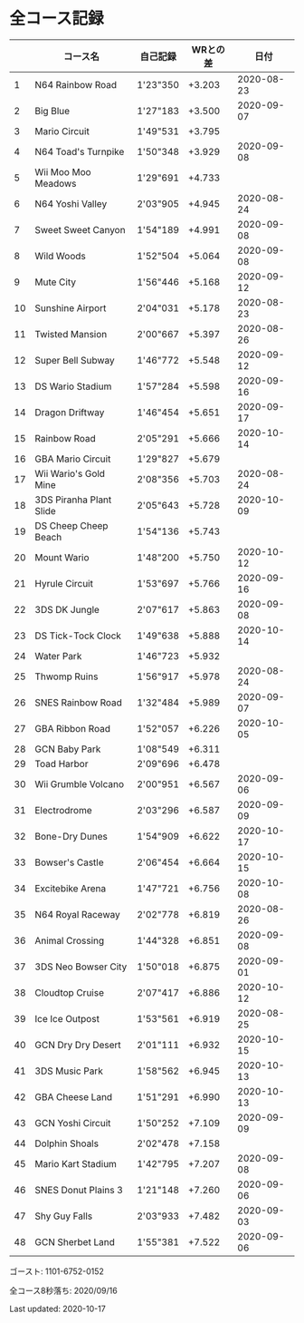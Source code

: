 # 全コース記録

||コース名|自己記録|WRとの差|日付
|--|--|--|--|--|
|1|N64 Rainbow Road|1'23"350|+3.203|2020-08-23|
|2|Big Blue|1'27"183|+3.500|2020-09-07|
|3|Mario Circuit|1'49"531|+3.795||
|4|N64 Toad's Turnpike|1'50"348|+3.929|2020-09-08|
|5|Wii Moo Moo Meadows|1'29"691|+4.733||
|6|N64 Yoshi Valley|2'03"905|+4.945|2020-08-24|
|7|Sweet Sweet Canyon|1'54"189|+4.991|2020-09-08|
|8|Wild Woods|1'52"504|+5.064|2020-09-08|
|9|Mute City|1'56"446|+5.168|2020-09-12|
|10|Sunshine Airport|2'04"031|+5.178|2020-08-23|
|11|Twisted Mansion|2'00"667|+5.397|2020-08-26|
|12|Super Bell Subway|1'46"772|+5.548|2020-09-12|
|13|DS Wario Stadium|1'57"284|+5.598|2020-09-16|
|14|Dragon Driftway|1'46"454|+5.651|2020-09-17|
|15|Rainbow Road|2'05"291|+5.666|2020-10-14|
|16|GBA Mario Circuit|1'29"827|+5.679||
|17|Wii Wario's Gold Mine|2'08"356|+5.703|2020-08-24|
|18|3DS Piranha Plant Slide|2'05"643|+5.728|2020-10-09|
|19|DS Cheep Cheep Beach|1'54"136|+5.743||
|20|Mount Wario|1'48"200|+5.750|2020-10-12|
|21|Hyrule Circuit|1'53"697|+5.766|2020-09-16|
|22|3DS DK Jungle|2'07"617|+5.863|2020-09-08|
|23|DS Tick-Tock Clock|1'49"638|+5.888|2020-10-14|
|24|Water Park|1'46"723|+5.932||
|25|Thwomp Ruins|1'56"917|+5.978|2020-08-24|
|26|SNES Rainbow Road|1'32"484|+5.989|2020-09-07|
|27|GBA Ribbon Road|1'52"057|+6.226|2020-10-05|
|28|GCN Baby Park|1'08"549|+6.311||
|29|Toad Harbor|2'09"696|+6.478||
|30|Wii Grumble Volcano|2'00"951|+6.567|2020-09-06|
|31|Electrodrome|2'03"296|+6.587|2020-09-09|
|32|Bone-Dry Dunes|1'54"909|+6.622|2020-10-17|
|33|Bowser's Castle|2'06"454|+6.664|2020-10-15|
|34|Excitebike Arena|1'47"721|+6.756|2020-10-08|
|35|N64 Royal Raceway|2'02"778|+6.819|2020-08-26|
|36|Animal Crossing|1'44"328|+6.851|2020-09-08|
|37|3DS Neo Bowser City|1'50"018|+6.875|2020-09-01|
|38|Cloudtop Cruise|2'07"417|+6.886|2020-10-12|
|39|Ice Ice Outpost|1'53"561|+6.919|2020-08-25|
|40|GCN Dry Dry Desert|2'01"111|+6.932|2020-10-15|
|41|3DS Music Park|1'58"562|+6.945|2020-10-13|
|42|GBA Cheese Land|1'51"291|+6.990|2020-10-13|
|43|GCN Yoshi Circuit|1'50"252|+7.109|2020-09-09|
|44|Dolphin Shoals|2'02"478|+7.158||
|45|Mario Kart Stadium|1'42"795|+7.207|2020-09-08|
|46|SNES Donut Plains 3|1'21"148|+7.260|2020-09-06|
|47|Shy Guy Falls|2'03"933|+7.482|2020-09-03|
|48|GCN Sherbet Land|1'55"381|+7.522|2020-09-06|

ゴースト: 1101-6752-0152

全コース8秒落ち: 2020/09/16

Last updated: 2020-10-17
